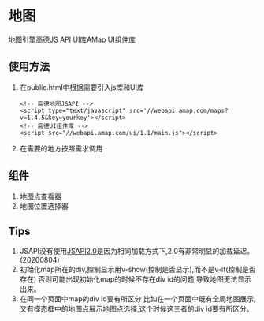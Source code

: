 # 地图

地图引擎[高德JS API](https://lbs.amap.com/api/javascript-api/summary) UI库[AMap UI组件库](https://lbs.amap.com/api/amap-ui/intro)

## 使用方法

1. 在public.html中根据需要引入js库和UI库

   ```text
   <!-- 高德地图JSAPI -->
   <script type="text/javascript" src='//webapi.amap.com/maps?v=1.4.5&key=yourkey'></script>
   <!-- 高德UI组件库 -->
   <script src="//webapi.amap.com/ui/1.1/main.js"></script>
   ```

2. 在需要的地方按照需求调用

## 组件

1. 地图点查看器
2. 地图位置选择器

## Tips

1. JSAPI没有使用[JSAPI2.0](https://lbs.amap.com/api/jsapi-v2/summary)是因为相同加载方式下,2.0有非常明显的加载延迟。\(20200804\)
2. 初始化map所在的div,控制显示用v-show\(控制是否显示\),而不是v-if\(控制是否存在\) 否则可能出现初始化map的时候不存在div id的问题,导致地图无法显示出来。
3. 在同一个页面中map的div id要有所区分 比如在一个页面中既有全局地图展示,又有模态框中的地图点展示地图点选择,这个时候这三者的div id要有所区分。


